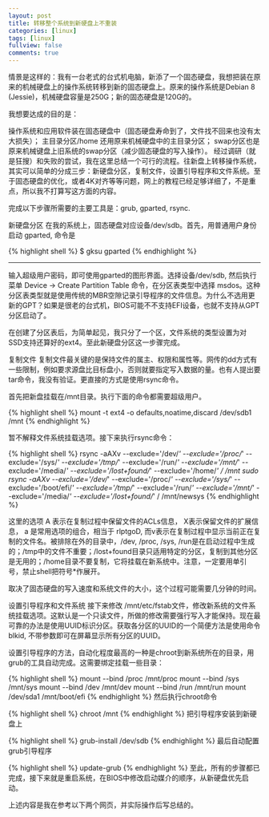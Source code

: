 ```yaml
---
layout: post
title: 转移整个系统到新硬盘上不重装
categories: [linux]
tags: [linux]
fullview: false
comments: true
---
```


情景是这样的：我有一台老式的台式机电脑，新添了一个固态硬盘，我想把装在原来的机械硬盘上的操作系统转移到新的固态硬盘上。原来的操作系统是Debian 8 (Jessie)，机械硬盘容量是250G；新的固态硬盘是120G的。

我想要达成的目的是：

操作系统和应用软件装在固态硬盘中（固态硬盘寿命到了，文件找不回来也没有太大损失）；
主目录分区/home 还用原来机械硬盘中的主目录分区；
swap分区也是原来机械键盘上旧系统的swap分区（减少固态硬盘的写入操作）。
经过调研（就是狂搜）和失败的尝试，我在这里总结一个可行的流程。往新盘上转移操作系统，其实可以简单的分成三步：新硬盘分区，复制文件，设置引导程序和文件系统。至于固态硬盘的优化，或者4K对齐等等问题，网上的教程已经足够详细了，不是重点，所以我不打算写这方面的内容。

完成以下步骤所需要的主要工具是：grub, gparted, rsync.

新硬盘分区
在我的系统上，固态硬盘对应设备/dev/sdb。首先，用普通用户身份启动 gparted, 命令是

{% highlight shell %}
$ gksu gparted
{% endhighlight %}

---

输入超级用户密码，即可使用gparted的图形界面。选择设备/dev/sdb, 然后执行菜单 Device -> Create Partition Table 命令，在分区表类型中选择 msdos。这种分区表类型就是使用传统的MBR空隙记录引导程序的文件信息。为什么不选用更新的GPT？如果是很老的台式机，BIOS可能不不支持EFI设备，也就不支持从GPT分区启动了。

在创建了分区表后，为简单起见，我只分了一个区，文件系统的类型设置为对SSD支持还算好的ext4。至此新硬盘分区这一步骤完成。

复制文件
复制文件最关键的是保持文件的属主、权限和属性等。网传的dd方式有一些限制，例如要求源盘比目标盘小，否则就要指定写入数据的量。也有人提出要tar命令，我没有验证。更直接的方式是使用rsync命令。

首先把新盘挂载在/mnt目录。执行下面的命令都需要超级用户。

{% highlight shell %}
mount -t ext4 -o defaults,noatime,discard /dev/sdb1 /mnt
{% endhighlight %}

暂不解释文件系统挂载选项。接下来执行rsync命令：

{% highlight shell %}
rsync -aAXv --exclude='/dev/*' --exclude='/proc/*' --exclude='/sys/*' --exclude='/tmp/*' --exclude='/run/*' --exclude='/mnt/*' --exclude='/media/*' --exclude='/lost+found/*' --exclude='/home/*' / /mnt
sudo rsync -aAXv --exclude='/dev/*' --exclude='/proc/*' --exclude='/sys/*' --exclude='/boot/efi/*' --exclude='/tmp/*' --exclude='/run/*' --exclude='/mnt/*' --exclude='/media/*' --exclude='/lost+found/*' / /mnt/newsys
{% endhighlight %}

这里的选项 A 表示在复制过程中保留文件的ACLs信息， X表示保留文件的扩展信息， a 是常用选项的组合，相当于 rlptgoD, 而v表示在复制过程中显示当前正在复制的文件名。被排除在外的目录中，/dev, /proc, /sys, /run是在启动过程中生成的；/tmp中的文件不重要；/lost+found目录只适用特定的分区，复制到其他分区是无用的；/home目录不要复制，它将挂载在新系统中。注意，一定要用单引号，禁止shell把符号*作展开。

取决了固态硬盘的写入速度和系统文件的大小，这个过程可能需要几分钟的时间。

设置引导程序和文件系统
接下来修改 /mnt/etc/fstab文件，修改新系统的文件系统挂载选项。这默认是一个只读文件，所做的修改需要强行写入才能保持。现在最可靠的办法是使用UUID标识分区。获取各分区的UUID的一个简便方法是使用命令blkid, 不带参数即可在屏幕显示所有分区的UUID。

设置引导程序的方法，自动化程度最高的一种是chroot到新系统所在的目录，用grub的工具自动完成。这需要绑定挂载一些目录：

{% highlight shell %}
mount --bind /proc /mnt/proc
mount --bind /sys  /mnt/sys
mount --bind /dev  /mnt/dev
mount --bind /run  /mnt/run
mount /dev/sda1 /mnt/boot/efi
{% endhighlight %}
然后执行chroot命令

{% highlight shell %}
chroot /mnt
{% endhighlight %}
把引导程序安装到新硬盘上

{% highlight shell %}
grub-install /dev/sdb
{% endhighlight %}
最后自动配置grub引导程序

{% highlight shell %}
update-grub
{% endhighlight %}
至此，所有的步骤都已完成，接下来就是重启系统，在BIOS中修改启动媒介的顺序，从新硬盘优先启动。

上述内容是我在参考以下两个网页，并实际操作后写总结的。
